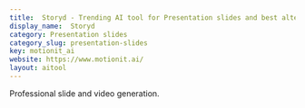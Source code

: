 ```yaml
---
title:  Storyd - Trending AI tool for Presentation slides and best alternatives
display_name:  Storyd
category: Presentation slides
category_slug: presentation-slides
key: motionit_ai
website: https://www.motionit.ai/
layout: aitool
---
```


Professional slide and video generation.
